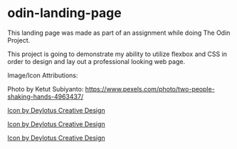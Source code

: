 # odin-landing-page

This landing page was made as part of an assignment while doing The Odin Project.

This project is going to demonstrate my ability to utilize flexbox and CSS in order to design and lay out a professional looking web page.





Image/Icon Attributions:

Photo by Ketut Subiyanto: https://www.pexels.com/photo/two-people-shaking-hands-4963437/

<a href="https://www.freepik.com/icon/analysis_5758099#fromView=search&term=rising+stock&page=1&position=0&track=ais">Icon by Deylotus Creative Design</a>

<a href="https://www.freepik.com/icon/charity_7220902#fromView=search&term=crypto&page=1&position=15&track=ais">Icon by Deylotus Creative Design</a>

<a href="https://www.freepik.com/icon/cloud-computing_6142317#fromView=search&term=cloud&page=1&position=1&track=ais">Icon by Deylotus Creative Design</a>